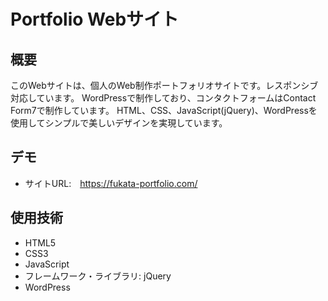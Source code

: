 # Portfolio Webサイト

## 概要
このWebサイトは、個人のWeb制作ポートフォリオサイトです。レスポンシブ対応しています。 
WordPressで制作しており、コンタクトフォームはContact Form7で制作しています。
HTML、CSS、JavaScript(jQuery)、WordPressを使用してシンプルで美しいデザインを実現しています。

## デモ
- サイトURL:　https://fukata-portfolio.com/

## 使用技術
- HTML5
- CSS3
- JavaScript
- フレームワーク・ライブラリ: jQuery
- WordPress

